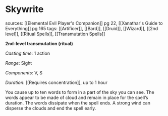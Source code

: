 # Skywrite
sources: [[Elemental Evil Player's Companion]] pg 22, [[Xanathar's Guide to Everything]] pg 165
tags: [[Artificer]], [[Bard]], [[Druid]], [[Wizard]], [[2nd level]], [[Ritual Spells]], [[Transmutation Spells]]

**2nd-level transmutation (ritual)**

*Casting time*: 1 action

*Range*: Sight

*Components*: V, S

*Duration*: [[Requires concentration]], up to 1 hour

You cause up to ten words to form in a part of the sky you can see. The words appear to be made of cloud and remain in place for the spell’s duration. The words dissipate when the spell ends. A strong wind can disperse the clouds and end the spell early.
